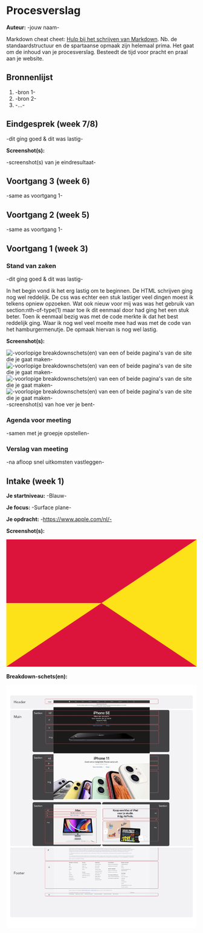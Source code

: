 # Procesverslag
**Auteur:** -jouw naam-

Markdown cheat cheet: [Hulp bij het schrijven van Markdown](https://github.com/adam-p/markdown-here/wiki/Markdown-Cheatsheet). Nb. de standaardstructuur en de spartaanse opmaak zijn helemaal prima. Het gaat om de inhoud van je procesverslag. Besteedt de tijd voor pracht en praal aan je website.



## Bronnenlijst
1. -bron 1-
2. -bron 2-
3. -...-



## Eindgesprek (week 7/8)

-dit ging goed & dit was lastig-

**Screenshot(s):**

-screenshot(s) van je eindresultaat-



## Voortgang 3 (week 6)

-same as voortgang 1-



## Voortgang 2 (week 5)

-same as voortgang 1-



## Voortgang 1 (week 3)

### Stand van zaken

-dit ging goed & dit was lastig-

In het begin vond ik het erg lastig om te beginnen. De HTML schrijven ging nog wel reddelijk. De css was echter een stuk lastiger veel dingen moest ik telkens opniew opzoeken. Wat ook nieuw voor mij was was het gebruik van section:nth-of-type(1) maar toe ik dit eenmaal door had ging het een stuk beter.
Toen ik eenmaal bezig was met de code merkte ik dat het best reddelijk ging. Waar ik nog wel veel moeite mee had was met de code van het hamburgermenutje.
De opmaak hiervan is nog wel lastig.

**Screenshot(s):**

![-voorlopige breakdownschets(en) van een of beide pagina's van de site die je gaat maken-](images/Breakdownschermafbeelding1.png)
![-voorlopige breakdownschets(en) van een of beide pagina's van de site die je gaat maken-](images/Breakdownschermafbeelding2.png)
![-voorlopige breakdownschets(en) van een of beide pagina's van de site die je gaat maken-](images/Breakdownschermafbeelding3.png)
![-voorlopige breakdownschets(en) van een of beide pagina's van de site die je gaat maken-](images/Breakdownschermafbeelding4.png)
-screenshot(s) van hoe ver je bent-

### Agenda voor meeting

-samen met je groepje opstellen-

### Verslag van meeting

-na afloop snel uitkomsten vastleggen-



## Intake (week 1)

**Je startniveau:** -Blauw-

**Je focus:** -Surface plane-

**Je opdracht:** -https://www.apple.com/nl/-

**Screenshot(s):**

![screenshot(s) die een goed beeld geven van de website die je gaat maken](images/dummy-image.svg)

**Breakdown-schets(en):**

![-voorlopige breakdownschets(en) van een of beide pagina's van de site die je gaat maken-](images/Breakdown_schets_pagina_1.jpg)
